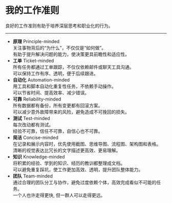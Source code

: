 # 我的工作准则


良好的工作准则有助于培养深层思考和职业化的行为。

<!--more-->

---

- **原理** Principle-minded  
  关注事物背后的“为什么”，不仅仅是“如何做”。  
  有助于提升解决问题的能力，使决策更具前瞻性和适应性。
- **工单** Ticket-minded  
  所有任务都通过工单跟踪，不仅仅依赖邮件或聊天工具沟通。  
  可以保持工作有序、透明，便于后续跟进。
- **自动化** Automation-minded  
  用工具和脚本自动化重复性任务，不依赖手动操作。  
  可以节省时间、提高效率、减少错误。
- **可靠** Reliability-minded  
  所有数据都有备份，所有变更都有回滚方案。  
  可以减少意外故障带来的风险，避免造成不可挽回的损失。
- **测试** Test-minded  
  每次改动都有测试。  
  经验不可靠，信任不可靠，自信心也不可靠。
- **简洁** Concise-minded  
  在记录和展示内容时，优先使用截图、思维导图、流程图、架构图和表格。  
  清晰的视觉表达比冗长的文字描述更高效、更易理解。
- **知识** Knowledge-minded  
  将积累的经验、学到的知识、经历的教训都整理成文档。  
  可以避免重复踩坑，使工作更加高效、透明，提升团队整体能力。
- **团队** Team-minded  
  通过合理的团队分工与协作，避免过度依赖个体，高效完成看似不可能的任务。  
  一个人也许走得更快, 但一群人可以走得更远。

